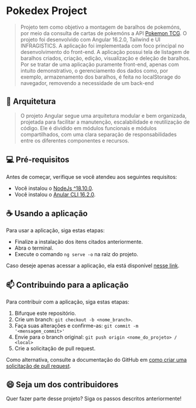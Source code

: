 # Pokedex Project

> Projeto tem como objetivo a montagem de baralhos de pokemóns, por meio da consulta de cartas de pokemóns a API [Pokemon TCG](https://docs.pokemontcg.io/#api_v1cards_list).
> O projeto foi desenvolvido com Angular 16.2.0, Tailwind e UI INFRAGISTICS.
> A aplicação foi implementada com foco principal no desenvolvimento do front-end.
> A aplicação possui tela de listagem de baralhos criados, criação, edição, visualização e deleção de baralhos.
> Por se tratar de uma aplicação puramente front-end, apenas com intuito demonstrativo, o gerenciamento dos dados como, por exemplo, armazenamento dos baralhos, é feita no localStorage do navegador, removendo a necessidade de um back-end 

## :office: Arquitetura

> O projeto Angular segue uma arquitetura modular e bem organizada, projetada para facilitar a manutenção, escalabilidade e reutilização de código. Ele é dividido em módulos funcionais e módulos compartilhados, com uma clara separação de responsabilidades entre os diferentes componentes e recursos.

## 💻 Pré-requisitos

Antes de começar, verifique se você atendeu aos seguintes requisitos:
<!---Estes são apenas requisitos de exemplo. Adicionar, duplicar ou remover conforme necessário--->
* Você instalou o [NodeJs ^18.10.0](https://nodejs.org/en/). 
* Você instalou o [Anular CLI 16.2.0](https://angular.io/guide/setup-local).

## ☕ Usando a aplicação

Para usar a aplicação, siga estas etapas:

* Finalize a instalação dos itens citados anteriormente.
* Abra o terminal.
* Execute o comando `ng serve -o` na raiz do projeto.

Caso deseje apenas acessar a aplicação, ela está disponível [nesse link](https://mateuussilvapb.github.io/pokedex-project/).

## 📫 Contribuindo para a aplicação
<!---Se o seu README for longo ou se você tiver algum processo ou etapas específicas que deseja que os contribuidores sigam, considere a criação de um arquivo CONTRIBUTING.md separado--->
Para contribuir com a aplicação, siga estas etapas:

1. Bifurque este repositório.
2. Crie um branch: `git checkout -b <nome_branch>`.
3. Faça suas alterações e confirme-as: `git commit -m '<mensagem_commit>'`
4. Envie para o branch original: `git push origin <nome_do_projeto> / <local>`
5. Crie a solicitação de pull request.

Como alternativa, consulte a documentação do GitHub em [como criar uma solicitação de pull request](https://help.github.com/en/github/collaborating-with-issues-and-pull-requests/creating-a-pull-request).

## 😄 Seja um dos contribuidores<br>

Quer fazer parte desse projeto? Siga os passos descritos anteriormente!
